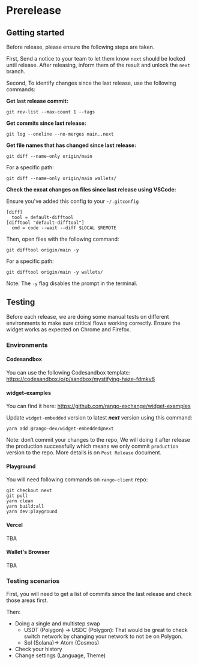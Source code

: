 # Prerelease

## Getting started

Before release, please ensure the following steps are taken.

First, Send a notice to your team to let them know `next` should be locked until release. After releasing, inform them of the result and unlock the `next` branch.

Second, To identify changes since the last release, use the following commands:

**Get last release commit:**

```shell
git rev-list --max-count 1 --tags
```

**Get commits since last release:**

```shell
git log --oneline --no-merges main..next
```

**Get file names that has changed since last release:**

```shell
git diff --name-only origin/main
```

For a specific path:

```shell
git diff --name-only origin/main wallets/
```

**Check the excat changes on files since last release using VSCode:**

Ensure you've added this config to your `~/.gitconfig`

```shell
[diff]
  tool = default-difftool
[difftool "default-difftool"]
  cmd = code --wait --diff $LOCAL $REMOTE
```

Then, open files with the following command:

```shell
git difftool origin/main -y 
```

For a specific path:

```shell
git difftool origin/main -y wallets/
```

Note: The `-y` flag disables the prompt in the terminal.

## Testing

Before each release, we are doing some manual tests on different environments to make sure critical flows working correctly. Ensure the widget works as expected on Chrome and Firefox.

### Environments

#### Codesandbox

You can use the following Codesandbox template:
https://codesandbox.io/p/sandbox/mystifying-haze-fdmkv6

#### widget-examples

You can find it here:
https://github.com/rango-exchange/widget-examples

Update `widget-embedded` version to latest ***next*** version using this command:

```shell
yarn add @rango-dev/widget-embedded@next
```

Note: don’t commit your changes to the repo, We will doing it after  release the production successfully which means we only commit `production` version to the repo. More details is on `Post Release` document.

#### Playground

You will need following commands on `rango-client` repo:

```shell
git checkout next
git pull
yarn clean
yarn build:all
yarn dev:playground
```

#### Vercel

TBA

#### Wallet's Browser

TBA

### Testing scenarios

First, you will need to get a list of commits since the last release and check those areas first.

Then:

- Doing a single and multistep swap
  - USDT (Polygon) -> USDC (Polygon): That would be great to check switch network by changing your network to not be on Polygon.
  - Sol (Solana)-> Atom (Cosmos)
- Check your history
- Change settings (Language, Theme)
